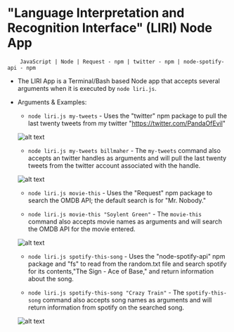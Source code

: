 # "Language Interpretation and Recognition Interface" (LIRI) Node App
        JavaScript | Node | Request - npm | twitter - npm | node-spotify-api - npm

* The LIRI App is a Terminal/Bash based Node app that accepts several arguments when it is executed by `node liri.js`.

* Arguments & Examples:

    * `node liri.js my-tweets` - Uses the "twitter" npm package to pull the last twenty tweets from my twitter "https://twitter.com/PandaOfEvil"

    ![alt text](https://i.imgur.com/Zy2HNxz.png)

    * `node liri.js my-tweets billmaher` - The `my-tweets` command also accepts an twitter handles as arguments and will pull the last twenty tweets from the twitter account associated with the handle.

     ![alt text](https://i.imgur.com/s2g8g83.png)

    * `node liri.js movie-this` - Uses the "Request" npm package to search the OMDB API; the default search is for "Mr. Nobody."

    * `node liri.js movie-this "Soylent Green"` - The `movie-this` command also accepts movie names as arguments and will search the OMDB API for the movie entered.

    ![alt text](https://i.imgur.com/l4GqWNK.png)

    * `node liri.js spotify-this-song` - Uses the "node-spotify-api" npm package and "fs" to read from the random.txt file and search spotify for its contents,"The Sign - Ace of Base," and return information about the song. 

    * `node liri.js spotify-this-song "Crazy Train"` - The `spotify-this-song` command also accepts song names as arguments and will return information from spotify on the searched song.

    ![alt text](https://i.imgur.com/WHyr3B2.png)


